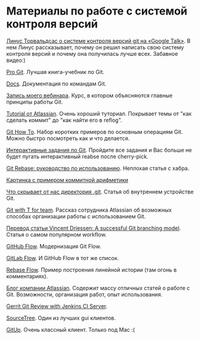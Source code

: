# Материалы по работе с системой контроля версий 
[Линус Торвальдсаc о системе контроля версий git на «Google Talk»](http://lib.custis.ru/%D0%9B%D0%B8%D0%BD%D1%83%D1%81_%D0%A2%D0%BE%D1%80%D0%B2%D0%B0%D0%BB%D1%8C%D0%B4%D1%81_%D0%BE_GIT_%D0%BD%D0%B0_Google_Talks). В нем Линус рассказывает, почему он решил написать свою систему контроля версий и почему она получилась лучше всех. Забавное видео:)

[Pro Git](https://git-scm.com/book/ru/v2/). Лучшая книга-учебник по Git.

[Docs](https://git-scm.com/docs). Документация по командам Git.

[Запись моего вебинара](https://vk.com/ashushunov?w=wall16805561_387%2Fall). Курс, в котором объясняются главные принципы работы Git. 

[Tutorial от Atlassian](https://www.atlassian.com/git/tutorials/). Очень хороший туториал. Покрывает темы от "как сделать коммит" до "как найти его в reflog".

[Git How To](https://githowto.com/ru). Набор коротких примеров по основным операциям Git. Можно быстро посмотреть как и что делается.

[Интерактивные задания по Git](http://learngitbranching.js.org/index.html). Пройдите все задания и Вас больше не будет пугать интерактивный reabse после cherry-pick.

[Git Rebase: руководство по использованию](https://habrahabr.ru/post/161009/). Неплохая статья с хабра.

[Картинка с примером коммитной арифметики](files/links_to_commits.png) 

[Что скрывает от нас директория .git](http://habrahabr.ru/post/143079/). Статья об внутреннем устройстве Git.

[Git with T for team](http://blogs.atlassian.com/2013/12/git-t-team/). Рассказ сотрудника Atlassian об возможных способах организации работы с использованием Git.

[Перевод статьи Vincent Driessen: A successful Git branching model](https://habrahabr.ru/post/106912/). Статья о самом популярном workflow.

[GitHub Flow](https://habrahabr.ru/post/189046/). Модернизация Git Flow.  

[GitLab Flow](https://habrahabr.ru/company/softmart/blog/316686/). И GitHub Flow в тот же список. 

[Rebase Flow](https://habrahabr.ru/company/at_consulting/blog/283326/). Пример построения линейной истории  (там огонь в комментариях).

[Блог компании Atlassian](http://blogs.atlassian.com/tag/git/). Содержит массу отличных статей о работе с Git. Возможности, организация работ, опыт использования.

[Gerrit Git Review with Jenkins CI Server](http://alblue.bandlem.com/2011/02/gerrit-git-review-with-jenkins-ci.html).

[SourceTree](https://www.sourcetreeapp.com/). Один из лучших gui клиентов.

[GitUp](http://gitup.co/). Очень классный клиент. Только под Mac :(
 
